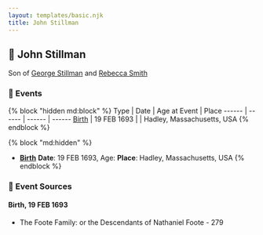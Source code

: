 ```yaml
---
layout: templates/basic.njk
title: John Stillman
---
```

## 🔵 John Stillman

Son of [George Stillman](/people/6/67040632) and [Rebecca Smith](/people/7/76162584)

### 📆 Events

{% block "hidden md:block" %}
Type | Date | Age at Event | Place
------ | ------ | ------ | ------
[Birth](#event-event-2) | 19 FEB 1693 |  | Hadley, Massachusetts, USA
{% endblock %}

{% block "md:hidden" %}
- **[Birth](#event-event-2)**
**Date**: 19 FEB 1693, Age:
**Place**: Hadley, Massachusetts, USA
{% endblock %}

### 📰 Event Sources

#### <a id="event-event-2"></a> Birth, 19 FEB 1693
* The Foote Family: or the Descendants of Nathaniel Foote  - 279